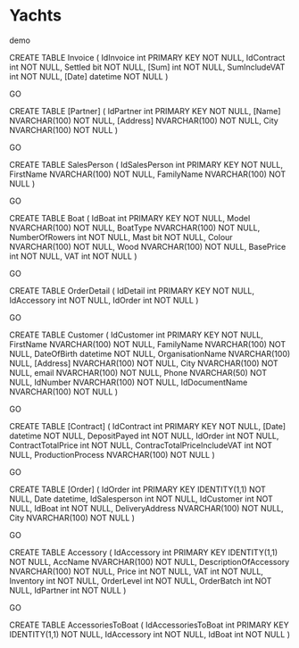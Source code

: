 # Yachts
demo

CREATE TABLE Invoice (
IdInvoice int PRIMARY KEY NOT NULL,
IdContract int NOT NULL,
Settled bit NOT NULL,
[Sum] int NOT NULL,
SumIncludeVAT int NOT NULL,
[Date] datetime NOT NULL
)

GO

CREATE TABLE [Partner] (
IdPartner int PRIMARY KEY NOT NULL,
[Name] NVARCHAR(100) NOT NULL,
[Address] NVARCHAR(100) NOT NULL,
City NVARCHAR(100) NOT NULL
)

GO

CREATE TABLE SalesPerson (
IdSalesPerson int PRIMARY KEY NOT NULL,
FirstName NVARCHAR(100) NOT NULL,
FamilyName NVARCHAR(100) NOT NULL
)

GO

CREATE TABLE Boat (
IdBoat int PRIMARY KEY NOT NULL,
Model NVARCHAR(100) NOT NULL,
BoatType NVARCHAR(100) NOT NULL,
NumberOfRowers int NOT NULL,
Mast bit NOT NULL,
Colour NVARCHAR(100) NOT NULL,
Wood NVARCHAR(100) NOT NULL,
BasePrice int NOT NULL,
VAT int NOT NULL
)

GO

CREATE TABLE OrderDetail (
IdDetail int PRIMARY KEY NOT NULL,
IdAccessory int NOT NULL,
IdOrder int NOT NULL
)

GO

CREATE TABLE Customer (
IdCustomer int PRIMARY KEY NOT NULL,
FirstName NVARCHAR(100) NOT NULL,
FamilyName NVARCHAR(100) NOT NULL,
DateOfBirth datetime NOT NULL,
OrganisationName NVARCHAR(100) NULL,
[Address] NVARCHAR(100) NOT NULL,
City NVARCHAR(100) NOT NULL,
email NVARCHAR(100) NOT NULL,
Phone NVARCHAR(50) NOT NULL,
IdNumber NVARCHAR(100) NOT NULL,
IdDocumentName NVARCHAR(100) NOT NULL
)

GO

CREATE TABLE [Contract] (
IdContract int PRIMARY KEY NOT NULL,
[Date] datetime NOT NULL,
DepositPayed int NOT NULL,
IdOrder int NOT NULL,
ContractTotalPrice int NOT NULL,
ContracTotalPriceIncludeVAT int NOT NULL,
ProductionProcess NVARCHAR(100) NOT NULL
)

GO

CREATE TABLE [Order] ( 
IdOrder int PRIMARY KEY IDENTITY(1,1) NOT NULL,
Date datetime,
IdSalesperson int NOT NULL,
IdCustomer int NOT NULL,
IdBoat int NOT NULL,
DeliveryAddress NVARCHAR(100) NOT NULL,
City NVARCHAR(100) NOT NULL
)

GO

CREATE TABLE Accessory ( 
IdAccessory int PRIMARY KEY IDENTITY(1,1) NOT NULL,
AccName NVARCHAR(100) NOT NULL,
DescriptionOfAccessory NVARCHAR(100) NOT NULL,
Price int NOT NULL,
VAT int NOT NULL,
Inventory int NOT NULL,
OrderLevel int NOT NULL,
OrderBatch int NOT NULL,
IdPartner int NOT NULL
)

GO

CREATE TABLE AccessoriesToBoat ( 
IdAccessoriesToBoat int PRIMARY KEY IDENTITY(1,1) NOT NULL,
IdAccessory int NOT NULL,
IdBoat int NOT NULL
)

